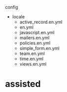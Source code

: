 config
 - locale
   - active_record.en.yml
   - en.yml
   - javascript.en.yml
   - mailers.en.yml
   - policies.en.yml
   - simple_form.en.yml
   - team.en.yml
   - time.en.yml
   - views.en.yml
# assisted

